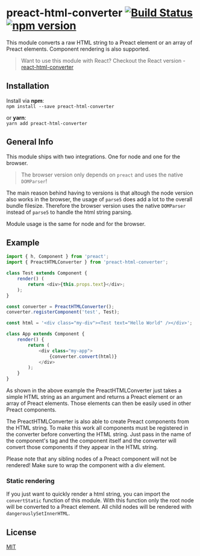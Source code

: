 # preact-html-converter [![Build Status](https://travis-ci.org/Sethorax/preact-html-converter.svg?branch=master)](https://travis-ci.org/Sethorax/preact-html-converter) [![npm version](https://badge.fury.io/js/preact-html-converter.svg)](https://badge.fury.io/js/preact-html-converter)

This module converts a raw HTML string to a Preact element or an array of Preact elements. Component rendering is also supported.  

> Want to use this module with React? Checkout the React version - [react-html-converter](https://github.com/Sethorax/react-html-converter)

## Installation

Install via **npm**:  
`npm install --save preact-html-converter`

or **yarn**:  
`yarn add preact-html-converter`

## General Info

This module ships with two integrations. One for node and one for the browser.  

> The browser version only depends on `preact` and uses the native `DOMParser`!

The main reason behind having to versions is that altough the node version also works in the browser, the usage of `parse5` does add a lot to the overall bundle filesize. Therefore the browser version uses the native `DOMParser` instead of `parse5` to handle the html string parsing.

Module usage is the same for node and for the browser.

## Example

```js
import { h, Component } from 'preact';
import { PreactHTMLConverter } from 'preact-html-converter';

class Test extends Component {
    render() (
        return <div>{this.props.text}</div>;
    );
}

const converter = PreactHTMLConverter();
converter.registerComponent('test', Test);

const html = '<div class="my-div"><Test text="Hello World" /></div>';

class App extends Component {
    render() {
        return (
            <div class="my-app">
                {converter.convert(html)}
            </div>
        );
    }
}
```

As shown in the above example the PreactHTMLConverter just takes a simple HTML string as an argument and returns a Preact element or an array of Preact elements. Those elements can then be easily used in other Preact components.

The PreactHTMLConverter is also able to create Preact components from the HTML string. To make this work all components must be registered in the converter before converting the HTML string. Just pass in the name of the component's tag and the component itself and the converter will convert those components if they appear in the HTML string.

Please note that any sibling nodes of a Preact component will not be rendered! Make sure to wrap the component with a div element.

### Static rendering
If you just want to quickly render a html string, you can import the `convertStatic` function of this module. With this function only the root node will be converted to a Preact element. All child nodes will be rendered with `dangerouslySetInnerHTML`.

## License

[MIT](LICENSE)
